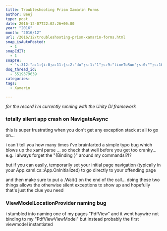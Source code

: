 ```yaml
---
title: Troubleshooting Prism Xamarin Forms
author: Beej
type: post
date: 2016-12-07T22:02:26+00:00
year: "2016"
month: "2016/12"
url: /2016/12/troubleshooting-prism-xamarin-forms.html
snap_isAutoPosted:
  - 1
snapEdIT:
  - 1
snapTW:
  - 's:312:"a:1:{i:0;a:11:{s:2:"do";s:1:"1";s:9:"timeToRun";s:0:"";s:10:"SNAPformat";s:15:"%TITLE% - %URL%";s:8:"attchImg";s:1:"1";s:9:"isAutoImg";s:1:"A";s:8:"imgToUse";s:0:"";s:4:"doTW";s:1:"1";s:11:"isPrePosted";s:1:"1";s:8:"isPosted";s:1:"1";s:4:"pgID";s:18:"806620550659325952";s:5:"pDate";s:19:"2016-12-07 22:05:03";}}";'
dsq_thread_id:
  - 5519379639
categories:
tags:
  - Xamarin

---
```

_for the record i'm currently running with the Unity DI framework_

### totally silent app crash on NavigateAsync

this is super frustrating when you don't get any exception stack at all to go on...
  
i can't tell you how many times i've brainfarted a simple typo bug which blows up the xaml parse ... so check that well before you get too cranky... e.g. i always forget the "{Binding }" around my commands!?!?
  
but if you can easily, temporarily set your initial page navigation (typically in your App.xaml.cs::App.OnInitialized) to go directly to your offending page
  
and then make sure to put a .Wait() on the end of the call... doing these two things allows the otherwise silent exceptions to show up and hopefully that's just the clue you need

### ViewModelLocationProvider naming bug

i stumbled into naming one of my pages "PdfView" and it went haywire not binding to my "PdfViewViewModel" but instead probably the first viewmodel instantiated
